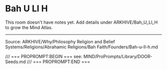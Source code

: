 # Bah U Ll H

This room doesn't have notes yet. Add details under ARKHIVE/Bah_U_Ll_H to grow the Mind Atlas.

---
Source: ARKHIVE/Why/Philosophy Religion and Belief Systems/Religions/Abrahamic Religions/Bah Faith/Founders/Bah-u-ll-h.md

/// === PROPROMPT:BEGIN ===
see: MIND/ProPrompts/Library/DOOR-Seeds.md
/// === PROPROMPT:END ===
